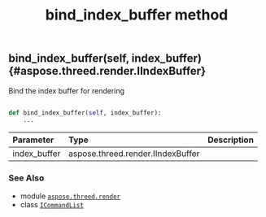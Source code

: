 ﻿---
title: bind_index_buffer method
second_title: Aspose.3D for Python via .NET API References
description: 
type: docs
weight: 30
url: /python-net/aspose.threed.render/icommandlist/bind_index_buffer/
is_root: false
---

## bind_index_buffer(self, index_buffer) {#aspose.threed.render.IIndexBuffer}

Bind the index buffer for rendering



```python

def bind_index_buffer(self, index_buffer):
    ...
```


| Parameter | Type | Description |
| :- | :- | :- |
| index_buffer | aspose.threed.render.IIndexBuffer |  |



### See Also
* module [`aspose.threed.render`](../../)
* class [`ICommandList`](/3d/python-net/aspose.threed.render/icommandlist)

